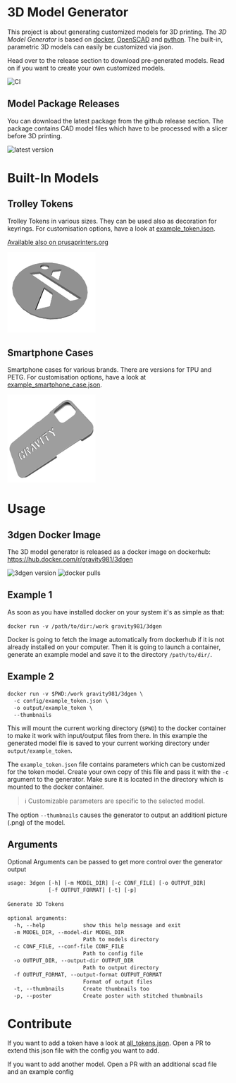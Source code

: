 # 3D Model Generator
This project is about generating customized models for 3D printing. 
The *3D Model Generator* is based on [docker](https://www.docker.com/), [OpenSCAD](https://openscad.org/) 
and [python](https://www.python.org/). 
The built-in, parametric 3D models can easily be customized via json.

Head over to the release section to download pre-generated models. 
Read on if you want to create your own customized models.

![CI](https://github.com/gravity981/3d_model_generator/actions/workflows/continous_integration.yml/badge.svg)

## Model Package Releases
You can download the latest package  from the github release section. 
The package contains CAD model files which have to be processed with a slicer before 3D printing.

![latest version](https://img.shields.io/github/v/release/gravity981/3d_model_generator)

# Built-In Models

## Trolley Tokens
Trolley Tokens in various sizes. They can be used also as decoration for keyrings.
For customisation options, have a look at [example_token.json](config/example_token.json).

[Available also on prusaprinters.org](https://www.prusaprinters.org/prints/135899-trolley-tokens-i-got-them-all)

<img src="res/snapshots/example_token.png" alt="example token" width="200"/>



## Smartphone Cases
Smartphone cases for various brands. There are versions for TPU and PETG.
For customisation options, have a look at [example_smartphone_case.json](config/example_smartphone_case.json).

<img src="res/snapshots/example_smartphone_case.png" alt="example token" width="200"/>


# Usage

## 3dgen Docker Image

The 3D model generator is released as a docker image on dockerhub: 
https://hub.docker.com/r/gravity981/3dgen

![3dgen version](https://img.shields.io/docker/v/gravity981/3dgen)
![docker pulls](https://img.shields.io/docker/pulls/gravity981/3dgen)

## Example 1
As soon as you have installed docker on your system it's as simple as that:

`docker run -v /path/to/dir:/work gravity981/3dgen`

Docker is going to fetch the image automatically from dockerhub if it is not already installed on your computer. 
Then it is going to launch a container, generate an example model and save it to the directory `/path/to/dir/`.

## Example 2

```
docker run -v $PWD:/work gravity981/3dgen \
  -c config/example_token.json \
  -o output/example_token \
  --thumbnails
```
This will mount the current working directory (`$PWD`) to the docker container to make it work with input/output files from there.
In this example the generated model file is saved to your current working directory under `output/example_token`.


The `example_token.json` file contains parameters which can be customized for the token model. 
Create your own copy of this file and pass it with the `-c` argument to the generator. 
Make sure it is located in the directory which is mounted to the docker container. 
> :information_source: Customizable parameters are specific to the selected model.

The option `--thumbnails` causes the generator to output an additionl picture (.png) of the model.


## Arguments
Optional Arguments can be passed to get more control over the generator output
```
usage: 3dgen [-h] [-m MODEL_DIR] [-c CONF_FILE] [-o OUTPUT_DIR]
             [-f OUTPUT_FORMAT] [-t] [-p]

Generate 3D Tokens

optional arguments:
  -h, --help            show this help message and exit
  -m MODEL_DIR, --model-dir MODEL_DIR
                        Path to models directory
  -c CONF_FILE, --conf-file CONF_FILE
                        Path to config file
  -o OUTPUT_DIR, --output-dir OUTPUT_DIR
                        Path to output directory
  -f OUTPUT_FORMAT, --output-format OUTPUT_FORMAT
                        Format of output files
  -t, --thumbnails      Create thumbnails too
  -p, --poster          Create poster with stitched thumbnails
```

# Contribute
If you want to add a token have a look at [all_tokens.json](config/all_tokens.json). Open a PR to extend this json file with the config you want to add.

If you want to add another model. Open a PR with an additional scad file and an example config
